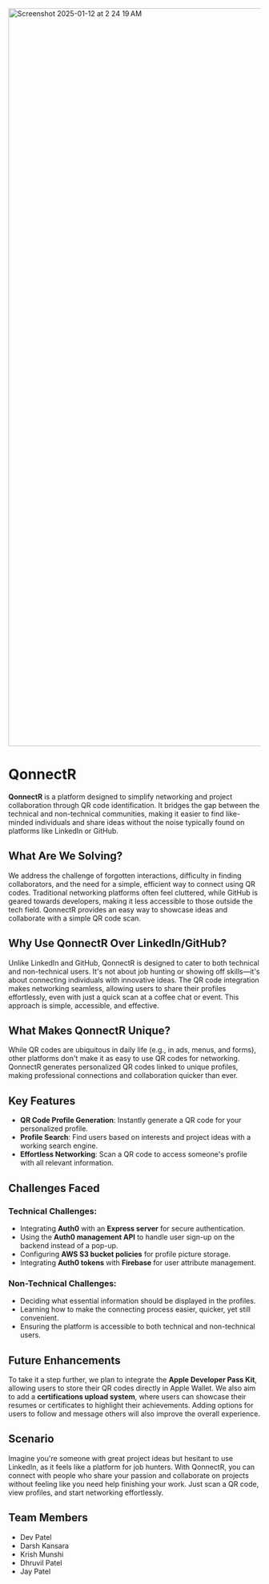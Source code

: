 
<img width="1470" alt="Screenshot 2025-01-12 at 2 24 19 AM" src="https://github.com/user-attachments/assets/1989a9a0-5a73-4afa-8883-40b31375b4d4" />

# QonnectR

**QonnectR** is a platform designed to simplify networking and project collaboration through QR code identification. It bridges the gap between the technical and non-technical communities, making it easier to find like-minded individuals and share ideas without the noise typically found on platforms like LinkedIn or GitHub.

## What Are We Solving?

We address the challenge of forgotten interactions, difficulty in finding collaborators, and the need for a simple, efficient way to connect using QR codes. Traditional networking platforms often feel cluttered, while GitHub is geared towards developers, making it less accessible to those outside the tech field. QonnectR provides an easy way to showcase ideas and collaborate with a simple QR code scan.

## Why Use QonnectR Over LinkedIn/GitHub?

Unlike LinkedIn and GitHub, QonnectR is designed to cater to both technical and non-technical users. It's not about job hunting or showing off skills—it's about connecting individuals with innovative ideas. The QR code integration makes networking seamless, allowing users to share their profiles effortlessly, even with just a quick scan at a coffee chat or event. This approach is simple, accessible, and effective.

## What Makes QonnectR Unique?

While QR codes are ubiquitous in daily life (e.g., in ads, menus, and forms), other platforms don't make it as easy to use QR codes for networking. QonnectR generates personalized QR codes linked to unique profiles, making professional connections and collaboration quicker than ever.

## Key Features

- **QR Code Profile Generation**: Instantly generate a QR code for your personalized profile.
- **Profile Search**: Find users based on interests and project ideas with a working search engine.
- **Effortless Networking**: Scan a QR code to access someone's profile with all relevant information.

## Challenges Faced

### Technical Challenges:
- Integrating **Auth0** with an **Express server** for secure authentication.
- Using the **Auth0 management API** to handle user sign-up on the backend instead of a pop-up.
- Configuring **AWS S3 bucket policies** for profile picture storage.
- Integrating **Auth0 tokens** with **Firebase** for user attribute management.

### Non-Technical Challenges:
- Deciding what essential information should be displayed in the profiles.
- Learning how to make the connecting process easier, quicker, yet still convenient.
- Ensuring the platform is accessible to both technical and non-technical users.

## Future Enhancements

To take it a step further, we plan to integrate the **Apple Developer Pass Kit**, allowing users to store their QR codes directly in Apple Wallet. We also aim to add a **certifications upload system**, where users can showcase their resumes or certificates to highlight their achievements. Adding options for users to follow and message others will also improve the overall experience.

## Scenario

Imagine you're someone with great project ideas but hesitant to use LinkedIn, as it feels like a platform for job hunters. With QonnectR, you can connect with people who share your passion and collaborate on projects without feeling like you need help finishing your work. Just scan a QR code, view profiles, and start networking effortlessly.


## Team Members
- Dev Patel
- Darsh Kansara
- Krish Munshi
- Dhruvil Patel
- Jay Patel
